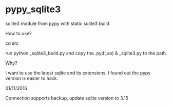 # pypy_sqlite3
sqlite3 module from pypy with static sqlite3 build

How to use?

cd src

run python _sqlite3_build.py and copy the .pyd(.so) & _sqlite3.py to the path.


Why?

  I want to use the latest sqlite and its extensions. I found out the pypy version is easier to hack.
  
01/11/2016

Connection supports backup, update sqlite version to 3.15
